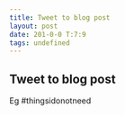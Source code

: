 ```yaml
---
title: Tweet to blog post
layout: post
date: 201-0-0 T:7:9
tags: undefined
---
```

## Tweet to blog post

Eg #thingsidonotneed
